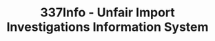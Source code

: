 ---
bigquery: https://console.cloud.google.com/bigquery?p=patents-public-data&d=usitc_investigations&page=dataset&project=sheets-management-319211
citation: US International Trade Commission 337Info Unfair Import Investigations Information
  System
contributors: US International Trade Comission
cost: None
description: US International Trade Commission 337Info Unfair Import Investigations
  Information System contains data on investigations done under Section 337. Section
  337 declares the infringement of certain statutory intellectual property rights
  and other forms of unfair competition in import trade to be unlawful practices.
  Most Section 337 investigations involve allegations of patent or registered trademark
  infringement.
documentation: FAQ and tutorial available on the site
last_edit: 04/11/2022, 23:27:30
location: https://pubapps2.usitc.gov/337external/
maintained_by: US International Trade Comission
schema_fields:
- teoProceedingInvolved
- actualStartDateEvidHear
- markmanHearing
- patentNumbers
- internalRemand
- aljAssigned
- complainant
- finalDetViolation
- endDateMarkmanHearing
- teoReliefGranted
- teoIdDueDate
- currentStatus
- docketNo
- dateCreated
- title
- id
- cafcAppeals
- copyrightNumbers
- dateComplaintFiled
- teoIdIssueDate
- issueDateOtherNonFinal
- targetDate
- patentNumber
- investigationTermDate
- ouiiParticipation
- respondent
- investigationNo
- startDateMarkmanHearing
- trademarkNumbers
- scheduledEndDateEvidHear
- actualEndDateEvidHear
- finalDetNoViolation
- lastUpdated
- ouiiAttorney
- htsNumbers
- investigationType
- scheduledStartDateEvidHear
- invUnfairAct
- dateOfPublicationFrNotice
- gcAttorney
- currentActiveALJ
- finalIdOnViolationDue
- publication_number
- finalIdOnViolationIssue
shortname: unfair_import_investigations
tags:
- import
- legal
- trade
timeframe: 2008-2021 (prior to 2008 downloadable as a JSON file)
title: 337Info - Unfair Import Investigations Information System
uuid: 2721f5ec-e599-4890-9265-9706719fc71e
---
